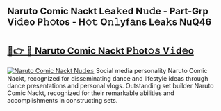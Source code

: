 ## Naruto Comic Nackt L𝚎a𝚔ed N𝚞𝚍e - Part-Grp Vi𝚍𝚎o P𝚑𝚘tos - H𝚘𝚝 O𝚗𝚕yf𝚊ns L𝚎a𝚔s NuQ46

# <h2><a href="http://kf27wu.oniu.top/?m=Naruto+Comic+Nackt">🔗👉 🔴 Naruto Comic Nackt P𝚑ot𝚘𝚜 V𝚒d𝚎o</a></h2>

[![Naruto Comic Nackt Nu𝚍e𝚜](https://i.imgur.com/0qMVB7G.gif)](http://kf27wu.oniu.top/?m=Naruto+Comic+Nackt)
Social media personality Naruto Comic Nackt, recognized for disseminating dance and lifestyle ideas through dance presentations and personal vlogs. Outstanding set builder Naruto Comic Nackt, recognized for their remarkable abilities and accomplishments in constructing sets.  
